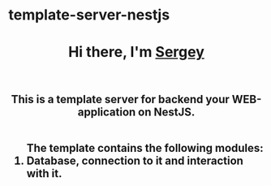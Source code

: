# template-server-nestjs
<h1 align="center">Hi there, I'm <a href="https://t.me/djsbortsov" target="_blank">Sergey</a>
<br>
<br>
  
<h2 align="center">This is a template server for backend your WEB-application on NestJS.
<br>
<br>
  
<ol align='left'> The template contains the following modules: 
  <li>Database, connection to it and interaction with it.</li>
</ol>
